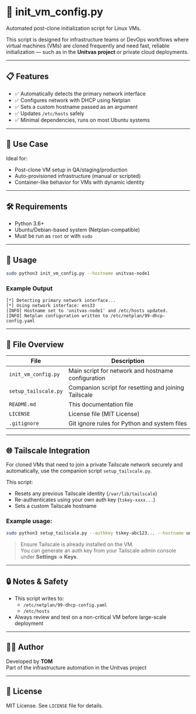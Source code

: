 # 🔧 init_vm_config.py

Automated post-clone initialization script for Linux VMs.

This script is designed for infrastructure teams or DevOps workflows where virtual machines (VMs) are cloned frequently and need fast, reliable initialization — such as in the **Unitvas project** or private cloud deployments.

---

## 📋 Features

- ✅ Automatically detects the primary network interface
- ✅ Configures network with DHCP using Netplan
- ✅ Sets a custom hostname passed as an argument
- ✅ Updates `/etc/hosts` safely
- ✅ Minimal dependencies, runs on most Ubuntu systems

---

## 🚀 Use Case

Ideal for:

- Post-clone VM setup in QA/staging/production
- Auto-provisioned infrastructure (manual or scripted)
- Container-like behavior for VMs with dynamic identity

---

## 🛠 Requirements

- Python 3.6+
- Ubuntu/Debian-based system (Netplan-compatible)
- Must be run as `root` or with `sudo`

---

## 🧪 Usage

```bash
sudo python3 init_vm_config.py --hostname unitvas-node1
```

### Example Output
```
[*] Detecting primary network interface...
[*] Using network interface: ens33
[INFO] Hostname set to 'unitvas-node1' and /etc/hosts updated.
[INFO] Netplan configuration written to /etc/netplan/99-dhcp-config.yaml
```

---

## 📁 File Overview

| File                 | Description                                       |
|----------------------|---------------------------------------------------|
| `init_vm_config.py`   | Main script for network and hostname configuration |
| `setup_tailscale.py` | Companion script for resetting and joining Tailscale |
| `README.md`           | This documentation file                          |
| `LICENSE`             | License file (MIT License)                       |
| `.gitignore`          | Git ignore rules for Python and system files     |

---

## 🌐 Tailscale Integration

For cloned VMs that need to join a private Tailscale network securely and automatically, use the companion script `setup_tailscale.py`.

This script:

- Resets any previous Tailscale identity (`/var/lib/tailscale`)
- Re-authenticates using your own auth key (`tskey-xxxx...`)
- Sets a custom Tailscale hostname

### Example usage:
```bash
sudo python3 setup_tailscale.py --authkey tskey-abc123... --hostname unitvas-node2
```

> Ensure Tailscale is already installed on the VM.  
> You can generate an auth key from your Tailscale admin console under **Settings → Keys**.

---

## 🔒 Notes & Safety

- This script writes to:
  - `/etc/netplan/99-dhcp-config.yaml`
  - `/etc/hosts`
- Always review and test on a non-critical VM before large-scale deployment

---

## 👨‍💻 Author

Developed by **TOM**  
Part of the infrastructure automation in the Unitvas project

---

## 📄 License

MIT License. See `LICENSE` file for details.
